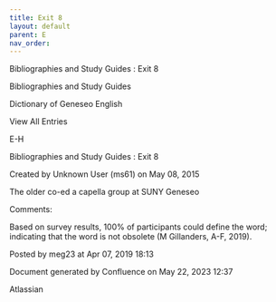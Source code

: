 ```yaml
---
title: Exit 8
layout: default
parent: E
nav_order:
---
```


Bibliographies and Study Guides : Exit 8

Bibliographies and Study Guides

Dictionary of Geneseo English

View All Entries

E-H

Bibliographies and Study Guides : Exit 8

Created by  Unknown User (ms61) on May 08, 2015

The older co-ed a capella group at SUNY Geneseo

Comments:

Based on survey results, 100% of participants could define the word; indicating that the word is not obsolete (M Gillanders, A-F, 2019).

Posted by meg23 at Apr 07, 2019 18:13

Document generated by Confluence on May 22, 2023 12:37

Atlassian
